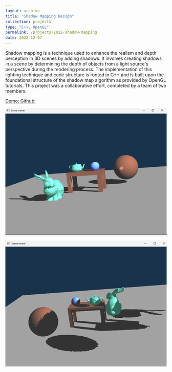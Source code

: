 ```yaml
---
layout: archive
title: "Shadow Mapping Design"
collection: projects
type: "C++, OpenGL"
permalink: /projects/2022-shadow-mapping
date: 2022-12-07
---
```


Shadow mapping is a technique used to enhance the realism and depth perception in 3D scenes by adding shadows. It involves creating shadows in a scene by determining the depth of objects from a light source's perspective during the rendering process. The implementation of this lighting technique and code structure is rooted in C++ and is built upon the foundational structure of the shadow map algorithm as provided by OpenGL tutorials. This project was a collaborative effort, completed by a team of two members.


<!-- citation and icon code -->
<p> 
<a href="https://youtu.be/Vy1LIluXdNc">Demo:  <i class="fas fa-fw fa-link zoom" aria-hidden="true"></i></a>   
<a href="https://github.com/ahvuong/Student_Record_Management_System_App">Github: <i class="fab fa-fw fa-github zoom" aria-hidden="true"></i></a>
</p>

![shadow1](../images/shadow_1.png)  

![shadow2](../images/shadow_2.png)